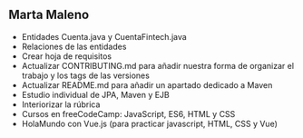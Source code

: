 ## Marta Maleno
- Entidades Cuenta.java y CuentaFintech.java
- Relaciones de las entidades
- Crear hoja de requisitos
- Actualizar CONTRIBUTING.md para añadir nuestra forma de organizar el trabajo y los tags de las versiones
- Actualizar README.md para añadir un apartado dedicado a Maven
- Estudio individual de JPA, Maven y EJB
- Interiorizar la rúbrica
- Cursos en freeCodeCamp: JavaScript, ES6, HTML y CSS
- HolaMundo con Vue.js (para practicar javascript, HTML, CSS y Vue)
